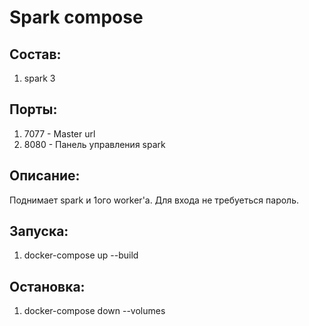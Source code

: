 # Spark compose

## Состав:
1. spark 3


## Порты:
1. 7077 - Master url
2. 8080 - Панель управления spark


## Описание:
Поднимает spark и 1ого worker'а. Для входа не требуеться пароль.


## Запуска: 
1. docker-compose up --build


## Остановка:
1. docker-compose down --volumes
